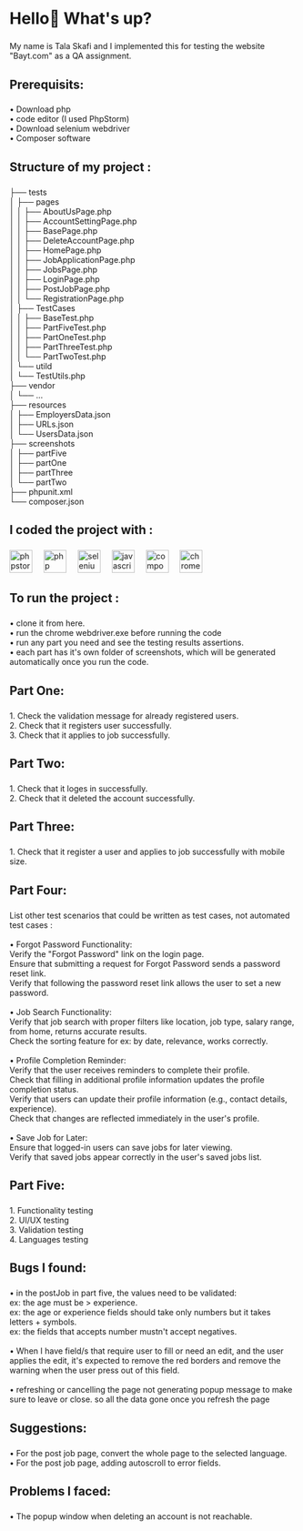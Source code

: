 <h1 align="left">Hello👋 What's up?</h1>

###

<p align="left">My name is Tala Skafi and I implemented this for  testing the website "Bayt.com" as a QA assignment.</p>

###

<h2 align="left">Prerequisits:</h2>

###

<p align="left">• Download php<br>• code editor (I used PhpStorm)<br>• Download selenium webdriver<br>• Composer software</p>

###

<h2 align="left">Structure of my project :</h2>

###

<p align="left">├── tests<br>│   ├── pages<br>│   │   ├── AboutUsPage.php<br>│   │   ├── AccountSettingPage.php<br>│   │   ├── BasePage.php<br>│   │   ├── DeleteAccountPage.php<br>│   │   ├── HomePage.php<br>│   │   ├── JobApplicationPage.php<br>│   │   ├── JobsPage.php<br>│   │   ├── LoginPage.php<br>│   │   ├── PostJobPage.php<br>│   │   └── RegistrationPage.php<br>│   ├── TestCases<br>│   │   ├── BaseTest.php<br>│   │   ├── PartFiveTest.php<br>│   │   ├── PartOneTest.php<br>│   │   ├── PartThreeTest.php<br>│   │   └── PartTwoTest.php<br>│   └── utild<br>│       └── TestUtils.php<br>├── vendor<br>│   └── ...<br>├── resources<br>│   ├── EmployersData.json<br>│   ├── URLs.json<br>│   └── UsersData.json<br>├── screenshots<br>│   ├── partFive<br>│   ├── partOne<br>│   ├── partThree<br>│   └── partTwo<br>├── phpunit.xml<br>└── composer.json</p>

###

<h2 align="left">I coded the project with :</h2>

###

<div align="left">
  <img src="https://cdn.jsdelivr.net/gh/devicons/devicon/icons/phpstorm/phpstorm-original.svg" height="40" alt="phpstorm logo"  />
  <img width="12" />
  <img src="https://cdn.jsdelivr.net/gh/devicons/devicon/icons/php/php-original.svg" height="40" alt="php logo"  />
  <img width="12" />
  <img src="https://cdn.jsdelivr.net/gh/devicons/devicon/icons/selenium/selenium-original.svg" height="40" alt="selenium logo"  />
  <img width="12" />
  <img src="https://cdn.jsdelivr.net/gh/devicons/devicon/icons/javascript/javascript-original.svg" height="40" alt="javascript logo"  />
  <img width="12" />
  <img src="https://cdn.jsdelivr.net/gh/devicons/devicon/icons/composer/composer-original.svg" height="40" alt="composer logo"  />
  <img width="12" />
  <img src="https://cdn.jsdelivr.net/gh/devicons/devicon/icons/chrome/chrome-original.svg" height="40" alt="chrome logo"  />
</div>

###

<h2 align="left">To run the project :</h2>

###

<p align="left">• clone it from here.<br>• run the chrome webdriver.exe before running the code<br>• run any part you need and see the testing results assertions.<br>• each part has it's own folder of screenshots, which will be generated automatically once you run the code.</p>

###

<h2 align="left">Part One:</h2>

###

<p align="left">1. Check the validation message for already registered users.<br>2. Check that it registers user successfully.<br>3. Check that it applies to job successfully.</p>

###

<h2 align="left">Part Two:</h2>

###

<p align="left">1. Check that it loges in successfully.<br>2. Check that it deleted the account successfully.</p>

###

<h2 align="left">Part Three:</h2>

###

<p align="left">1. Check that it register a user and applies to job successfully with mobile size.</p>

###

<h2 align="left">Part Four:</h2>

###

<p align="left">List other test scenarios that could be written as test cases, not automated<br>test cases :<br><br>• Forgot Password Functionality:<br>Verify the "Forgot Password" link on the login page.<br>Ensure that submitting a request for Forgot Password sends a password reset link.<br>Verify that following the password reset link allows the user to set a new password.<br><br>• Job Search Functionality:<br>Verify that job search with proper filters like location, job type, salary range, from home, returns accurate results.<br>Check the sorting feature for ex: by date, relevance, works correctly.<br><br>• Profile Completion Reminder:<br>Verify that the user receives reminders to complete their profile.<br>Check that filling in additional profile information updates the profile completion status.<br>Verify that users can update their profile information (e.g., contact details, experience).<br>Check that changes are reflected immediately in the user's profile.<br><br>• Save Job for Later:<br>Ensure that logged-in users can save jobs for later viewing.<br>Verify that saved jobs appear correctly in the user's saved jobs list.</p>

###

<h2 align="left">Part Five:</h2>

###

<p align="left">1. Functionality testing<br>2. UI/UX testing<br>3. Validation testing<br>4. Languages testing</p>

###

<h2 align="left">Bugs I found:</h2>

###

<p align="left">• in the postJob in part five, the values need to be validated:<br>ex: the age must be > experience. <br>ex: the age or experience fields should take only numbers but it takes letters + symbols.<br>ex: the fields that accepts number mustn't accept negatives.<br><br>• When I have field/s that require user to fill or need an edit,  and the user applies the edit, it's expected to remove the red borders and remove the warning when the user press out of this field.<br><br>• refreshing or cancelling the page not generating popup message to make sure to leave or close. so all the data gone once you refresh the page</p>

###

<h2 align="left">Suggestions:</h2>

###

<p align="left">• For the post job page, convert the whole page to the selected language.<br>• For the post job page, adding autoscroll to error fields.</p>

###

<h2 align="left">Problems I faced:</h2>

###

<p align="left">• The popup window when deleting an account is not reachable.</p>

###
